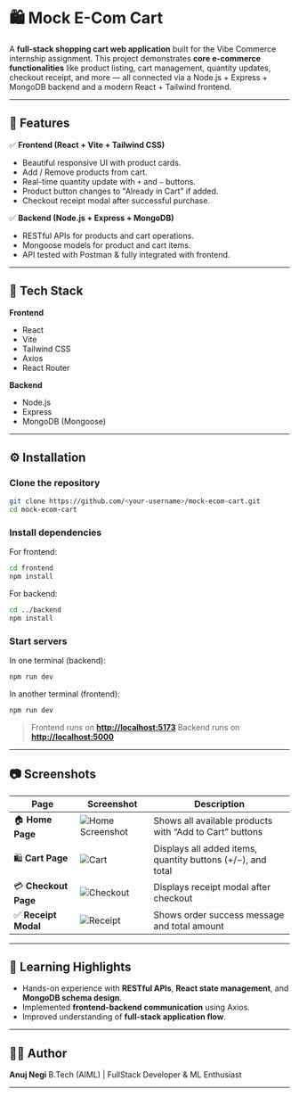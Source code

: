 # 🛍️ Mock E-Com Cart

A **full-stack shopping cart web application** built for the Vibe Commerce internship assignment.
This project demonstrates **core e-commerce functionalities** like product listing, cart management, quantity updates, checkout receipt, and more — all connected via a Node.js + Express + MongoDB backend and a modern React + Tailwind frontend.

---

## 🚀 Features

✅ **Frontend (React + Vite + Tailwind CSS)**

* Beautiful responsive UI with product cards.
* Add / Remove products from cart.
* Real-time quantity update with `+` and `−` buttons.
* Product button changes to "Already in Cart" if added.
* Checkout receipt modal after successful purchase.

✅ **Backend (Node.js + Express + MongoDB)**

* RESTful APIs for products and cart operations.
* Mongoose models for product and cart items.
* API tested with Postman & fully integrated with frontend.

---

## 🧩 Tech Stack

**Frontend**

* React
* Vite
* Tailwind CSS
* Axios
* React Router

**Backend**

* Node.js
* Express
* MongoDB (Mongoose)

---

## ⚙️ Installation

### Clone the repository

```bash
git clone https://github.com/<your-username>/mock-ecom-cart.git
cd mock-ecom-cart
```

### Install dependencies

For frontend:

```bash
cd frontend
npm install
```

For backend:

```bash
cd ../backend
npm install
```

### Start servers

In one terminal (backend):

```bash
npm run dev
```

In another terminal (frontend):

```bash
npm run dev
```

> Frontend runs on **[http://localhost:5173](http://localhost:5173)**
> Backend runs on **[http://localhost:5000](http://localhost:5000)**

---

## 📷 Screenshots

| Page                 | Screenshot                              | Description                                                 |
| -------------------- | --------------------------------------- | ----------------------------------------------------------- |
| 🏠 **Home Page**     | ![Home Screenshot](https://github.com/user-attachments/assets/cdaa4dfc-d4b9-4909-8175-d72a9c3052d4)| Shows all available products with “Add to Cart” buttons     |
| 🛍️ **Cart Page**    | ![Cart](https://github.com/user-attachments/assets/3f57511b-184a-4f07-ba10-8a05d504b445)          | Displays all added items, quantity buttons (+/−), and total |
| 💳 **Checkout Page** | ![Checkout](https://github.com/user-attachments/assets/e9556497-949d-4f2c-abc7-3020f0eb04d0) | Displays receipt modal after checkout                       |
| ✅ **Receipt Modal**  | ![Receipt](https://github.com/user-attachments/assets/08eab66d-9f05-419f-86cd-ec9cab263844)  | Shows order success message and total amount                |

---

## 🧠 Learning Highlights

* Hands-on experience with **RESTful APIs**, **React state management**, and **MongoDB schema design**.
* Implemented **frontend-backend communication** using Axios.
* Improved understanding of **full-stack application flow**.

---

## 🧑‍💻 Author

**Anuj Negi**
B.Tech (AIML) | FullStack Developer & ML Enthusiast

---

